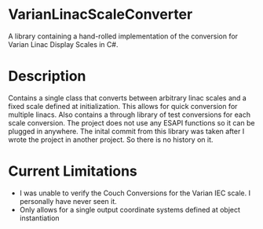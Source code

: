 # VarianLinacScaleConverter
A library containing a hand-rolled implementation of the conversion for Varian Linac Display Scales in C#.

# Description
Contains a single class that converts between arbitrary linac scales and a fixed scale defined at initialization. This allows for quick conversion for multiple linacs.
Also contains a through library of test conversions for each scale conversion. The project does not use any ESAPI functions so it can be plugged in anywhere.
The inital commit from this library was taken after I wrote the project in another project. So there is no history on it. 

# Current Limitations
* I was unable to verify the Couch Conversions for the Varian IEC scale. I personally have never seen it.
* Only allows for a single output coordinate systems defined at object instantiation
